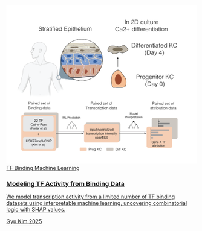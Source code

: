 <!-- Tailwind CDN (include in your <head> if you're not using a build system) -->
<link href="https://cdn.jsdelivr.net/npm/tailwindcss@2.2.19/dist/tailwind.min.css" rel="stylesheet">

<div class="p-6 grid grid-cols-1 md:grid-cols-2 lg:grid-cols-3 gap-6 bg-gray-100">

  <!-- Card 1 -->
  <a href="/blog/blog_1.md" class="block bg-white rounded-xl shadow-md overflow-hidden hover:shadow-xl transition-shadow duration-300">
    <img class="h-48 w-full object-cover" src="/assets/project_pic1.png" alt="Research Topic 1">
    <div class="p-4">
      <div class="flex space-x-2 mb-2 text-sm text-gray-600">
        <span class="bg-gray-200 px-2 py-1 rounded">TF Binding</span>
        <span class="bg-gray-200 px-2 py-1 rounded">Machine Learning</span>
      </div>
      <h3 class="text-lg font-bold mb-1">Modeling TF Activity from Binding Data</h3>
      <p class="text-gray-700 text-sm">
        We model transcription activity from a limited number of TF binding datasets using interpretable machine learning, uncovering combinatorial logic with SHAP values.
      </p>
      <div class="mt-4 flex items-center text-sm text-gray-500">
        <span class="font-semibold">Gyu Kim</span>
        <span class="ml-auto">2025</span>
      </div>
    </div>
  </a>
